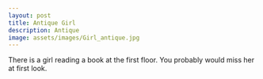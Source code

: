 ```yaml
---
layout: post
title: Antique Girl 
description: Antique
image: assets/images/Girl_antique.jpg
---
```


There is a girl reading a book at the first floor. You probably would miss her at first look.
